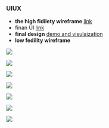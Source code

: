 ### UIUX

- **the high fidilety wireframe** [link](https://www.figma.com/design/hcKwl3y0ouEFiTx9PibbVx/Untitled?node-id=0-1&node-type=canvas&t=ajUHuY4UQHJ7dkDq-0)
- finan UI [link](https://www.figma.com/design/3DXuUlQ9woYutlbryob5Y6/finalUX?node-id=0-1&node-type=canvas&t=8RowxuCX9LSNd5tK-0)
- **final design** [demo and visulaization](https://www.figma.com/proto/3DXuUlQ9woYutlbryob5Y6/finalUX?node-id=1-15&node-type=frame&t=8RowxuCX9LSNd5tK-0&scaling=min-zoom&content-scaling=fixed&page-id=0%3A1&starting-point-node-id=1%3A187&show-proto-sidebar=1)
- **low fedility wireframe**

![](./imgs/IMG_3669.HEIC)

![](./imgs/IMG_3670.HEIC)

![](./imgs/IMG_3671.HEIC)

![](./imgs/IMG_3672.HEIC)

![](./imgs/IMG_3673.HEIC)

![](./imgs/IMG_3674.HEIC)

![](./imgs/IMG_3675.HEIC)
